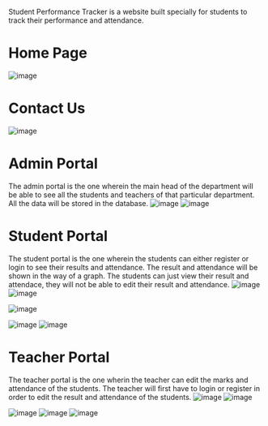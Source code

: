 Student Performance Tracker is a website built specially for students to track their performance and attendance.

# Home Page
![image](https://github.com/sanjanalalwani/spt/assets/109654794/f474df95-77c5-4082-90b1-ccd0b1326f52)

# Contact Us
![image](https://github.com/sanjanalalwani/spt/assets/109654794/23283172-db20-4edd-93b8-05ed4c35459c)

# Admin Portal

The admin portal is the one wherein the main head of the department will be able to see all the students and teachers of that particular department.
All the data will be stored in the database.
![image](https://github.com/sanjanalalwani/spt/assets/109654794/d46372b9-9d3e-41a8-8618-423a3f09d70c)
![image](https://github.com/sanjanalalwani/spt/assets/109654794/0b2d2b64-bd60-49a5-a28e-e20acb74ce3b)

# Student Portal

The student portal is the one wherein the students can either register or login to see their results and attendance.
The result and attendance will be shown in the way of a graph.
The students can just view their result and attendace, they will not be able to edit their result and attendance.
![image](https://github.com/sanjanalalwani/spt/assets/109654794/c5589ce7-9382-44df-b9e7-fdfcffa32b53)
![image](https://github.com/sanjanalalwani/spt/assets/109654794/6db5e255-97f4-46b2-b1e2-da1717438489)

![image](https://github.com/sanjanalalwani/spt/assets/109654794/1a1930a3-ae1a-4155-b87d-9488110f6179)

![image](https://github.com/sanjanalalwani/spt/assets/109654794/e0cbb050-fe53-4f91-9039-ab624338b672)
![image](https://github.com/sanjanalalwani/spt/assets/109654794/8ec3c99b-6bd2-423f-a9ab-83bd7b7dc4ec)

# Teacher Portal

The teacher portal is the one wherin the teacher can edit the marks and attendance of the students.
The teacher will first have to login or register in order to edit the result and attendance of the students.
![image](https://github.com/sanjanalalwani/spt/assets/109654794/d7c67437-a18e-4f01-a51c-fb03802745b6)
![image](https://github.com/sanjanalalwani/spt/assets/109654794/774763e2-e1c2-4caa-a8ac-12274d73931a)


![image](https://github.com/sanjanalalwani/spt/assets/109654794/ecd10a9e-7c55-4060-9c02-b1172007200e)
![image](https://github.com/sanjanalalwani/spt/assets/109654794/1ae6b90b-224a-4f49-8ed3-4a5db0ba1423)
![image](https://github.com/sanjanalalwani/spt/assets/109654794/094623d9-adbd-4581-9d3e-a0b758fd344b)
